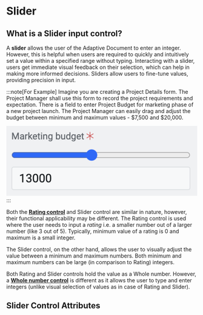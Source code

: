 # Slider

## What is a Slider input control?

A **slider** allows the user of the Adaptive Document to enter an integer. However, this is helpful when users are required to quickly and intuitively set a value within a specified range without typing. Interacting with a slider, users get immediate visual feedback on their selection, which can help in making more informed decisions. Sliders  allow users to fine-tune values, providing precision in input. 

:::note[For Example]
Imagine you are creating a Project Details form. The Project Manager shall use this form to record the project requirements and expectation. There is a field to enter Project Budget for marketing phase of a new project launch. The Project Manager can easily drag and adjust the budget between minimum and maximum values - $7,500 and $20,000.

![Image showing Slider input](<Slider 1.png>) 
:::

Both the <a href="https://docs.rapidplatform.com/docs/Rapid/Keyper%20Manual/Adaptive%20Designer/Adaptive%20Controls/inputs-overview/Rating/" target="_blank">**Rating control**</a> and Slider control are similar in nature, however, their functional applicability may be different. The Rating control is used where the user needs to input a _rating_ i.e. a smaller number out of a larger number (like 3 out of 5). Typically, minimum value of a rating is 0 and maximum is a small integer. 

The Slider control, on the other hand, allows the user to visually adjust the value between a minimum and maximum numbers. Both minimum and maximum numbers can be large (in comparison to Rating) integers.

Both Rating and Slider controls hold the value as a Whole number. However, a <a href="https://docs.rapidplatform.com/docs/Rapid/Keyper%20Manual/Adaptive%20Designer/Adaptive%20Controls/inputs-overview/Number%20OR%20Decimal/" target="_blank">**Whole number control**</a> is different as it allows the user to type and enter integers (unlike visual selection of values as in case of Rating and Slider).

## Slider Control Attributes


